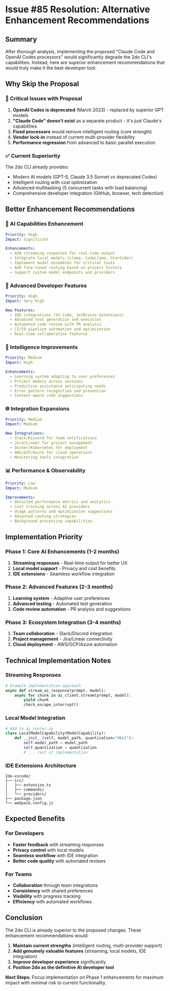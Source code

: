 # Issue #85 Resolution: Alternative Enhancement Recommendations

## Summary

After thorough analysis, implementing the proposed "Claude Code and OpenAI Codex processors" would significantly degrade the 2do CLI's capabilities. Instead, here are superior enhancement recommendations that would truly make it the best developer tool.

## Why Skip the Proposal

### 🚫 Critical Issues with Proposal
1. **OpenAI Codex is deprecated** (March 2023) - replaced by superior GPT models
2. **"Claude Code" doesn't exist** as a separate product - it's just Claude's capabilities
3. **Fixed processors** would remove intelligent routing (core strength)
4. **Vendor lock-in** instead of current multi-provider flexibility
5. **Performance regression** from advanced to basic parallel execution

### ✅ Current Superiority
The 2do CLI already provides:
- Modern AI models (GPT-5, Claude 3.5 Sonnet vs deprecated Codex)
- Intelligent routing with cost optimization
- Advanced multitasking (5 concurrent tasks with load balancing)
- Comprehensive developer integration (GitHub, browser, tech detection)

## Better Enhancement Recommendations

### 🚀 AI Capabilities Enhancement
```yaml
Priority: High
Impact: Significant

Enhancements:
  - Add streaming responses for real-time output
  - Integrate local models (Llama, CodeLlama, StarCoder)
  - Implement model ensembles for critical tasks
  - Add fine-tuned routing based on project history
  - Support custom model endpoints and providers
```

### 🔧 Advanced Developer Features  
```yaml
Priority: High
Impact: Very High

New Features:
  - IDE integrations (VS Code, JetBrains extensions)
  - Advanced test generation and execution
  - Automated code review with PR analysis
  - CI/CD pipeline automation and optimization
  - Real-time collaboration features
```

### 🧠 Intelligence Improvements
```yaml
Priority: Medium
Impact: High

Enhancements:
  - Learning system adapting to user preferences
  - Project memory across sessions
  - Predictive assistance anticipating needs
  - Error pattern recognition and prevention
  - Context-aware code suggestions
```

### 🌐 Integration Expansions
```yaml
Priority: Medium
Impact: Medium

New Integrations:
  - Slack/Discord for team notifications
  - Jira/Linear for project management
  - Docker/Kubernetes for deployment
  - AWS/GCP/Azure for cloud operations
  - Monitoring tools integration
```

### 📊 Performance & Observability
```yaml
Priority: Low
Impact: Medium

Improvements:
  - Detailed performance metrics and analytics
  - Cost tracking across AI providers
  - Usage patterns and optimization suggestions
  - Advanced caching strategies
  - Background processing capabilities
```

## Implementation Priority

### Phase 1: Core AI Enhancements (1-2 months)
1. **Streaming responses** - Real-time output for better UX
2. **Local model support** - Privacy and cost benefits
3. **IDE extensions** - Seamless workflow integration

### Phase 2: Advanced Features (2-3 months)
1. **Learning system** - Adaptive user preferences
2. **Advanced testing** - Automated test generation
3. **Code review automation** - PR analysis and suggestions

### Phase 3: Ecosystem Integration (3-4 months)
1. **Team collaboration** - Slack/Discord integration
2. **Project management** - Jira/Linear connectivity
3. **Cloud deployment** - AWS/GCP/Azure automation

## Technical Implementation Notes

### Streaming Responses
```python
# Example implementation approach
async def stream_ai_response(prompt, model):
    async for chunk in ai_client.stream(prompt, model):
        yield chunk
        check_escape_interrupt()
```

### Local Model Integration
```python
# Add to ai_router.py
class LocalModelCapability(ModelCapability):
    def __init__(self, model_path, quantization="4bit"):
        self.model_path = model_path
        self.quantization = quantization
        # ... rest of implementation
```

### IDE Extensions Architecture
```
2do-vscode/
├── src/
│   ├── extension.ts
│   ├── commands/
│   └── providers/
├── package.json
└── webpack.config.js
```

## Expected Benefits

### For Developers
- **Faster feedback** with streaming responses
- **Privacy control** with local models
- **Seamless workflow** with IDE integration
- **Better code quality** with automated reviews

### For Teams
- **Collaboration** through team integrations
- **Consistency** with shared preferences
- **Visibility** with progress tracking
- **Efficiency** with automated workflows

## Conclusion

The 2do CLI is already superior to the proposed changes. These enhancement recommendations would:

1. **Maintain current strengths** (intelligent routing, multi-provider support)
2. **Add genuinely valuable features** (streaming, local models, IDE integration)
3. **Improve developer experience** significantly
4. **Position 2do as the definitive AI developer tool**

**Next Steps:** Focus implementation on Phase 1 enhancements for maximum impact with minimal risk to current functionality.